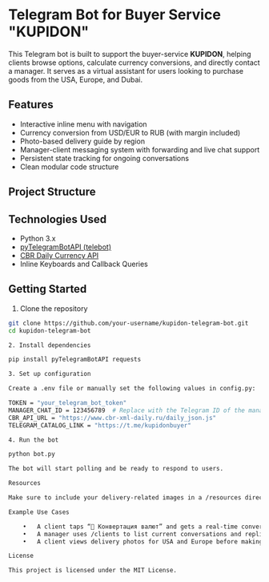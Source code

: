 # Telegram Bot for Buyer Service "KUPIDON" 

This Telegram bot is built to support the buyer-service **KUPIDON**, helping clients browse options, calculate currency conversions, and directly contact a manager. It serves as a virtual assistant for users looking to purchase goods from the USA, Europe, and Dubai.

## Features

- Interactive inline menu with navigation
- Currency conversion from USD/EUR to RUB (with margin included)
- Photo-based delivery guide by region
- Manager-client messaging system with forwarding and live chat support
- Persistent state tracking for ongoing conversations
- Clean modular code structure

## Project Structure

## Technologies Used

- Python 3.x
- [pyTelegramBotAPI (telebot)](https://github.com/eternnoir/pyTelegramBotAPI)
- [CBR Daily Currency API](https://www.cbr-xml-daily.ru/)
- Inline Keyboards and Callback Queries

## Getting Started

1. Clone the repository

```bash
git clone https://github.com/your-username/kupidon-telegram-bot.git
cd kupidon-telegram-bot

2. Install dependencies

pip install pyTelegramBotAPI requests

3. Set up configuration

Create a .env file or manually set the following values in config.py:

TOKEN = "your_telegram_bot_token"
MANAGER_CHAT_ID = 123456789  # Replace with the Telegram ID of the manager
CBR_API_URL = "https://www.cbr-xml-daily.ru/daily_json.js"
TELEGRAM_CATALOG_LINK = "https://t.me/kupidonbuyer"

4. Run the bot

python bot.py

The bot will start polling and be ready to respond to users.

Resources

Make sure to include your delivery-related images in a /resources directory as the bot uses them to display visual guides for delivery options.

Example Use Cases

	•	A client taps “💱 Конвертация валют” and gets a real-time conversion with shipping margin.
	•	A manager uses /clients to list current conversations and replies directly in Telegram.
	•	A client views delivery photos for USA and Europe before making a decision.

License

This project is licensed under the MIT License.
